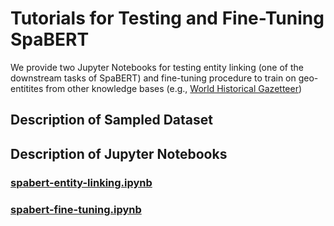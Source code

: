 # Tutorials for Testing and Fine-Tuning SpaBERT

We provide two Jupyter Notebooks for testing entity linking (one of the downstream tasks of SpaBERT) and fine-tuning procedure to train on geo-entitites from other knowledge bases (e.g., [World Historical Gazetteer](https://whgazetteer.org/))

## Description of Sampled Dataset

## Description of Jupyter Notebooks

### [spabert-entity-linking.ipynb](spabert-entity-linking.ipynb)

### [spabert-fine-tuning.ipynb](spabert-fine-tuning.ipynb)
